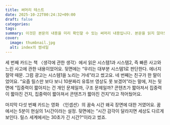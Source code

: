 ```yaml
---
title: 써머리 테스트
date: 2025-10-22T00:24:32+09:00
draft: false
categories:
tags:
summary: 이것은 본문의 내용을 미리 확인할 수 있는 써머리 내용입니다. 본문을 읽지 않아도 이내용만 있으면 미리 짐작할 수 있어요
cover:
  image: thumbnail.jpg
  alt: index의 썸네일
---
```



세 번째 카드는 책 〈생각에 관한 생각〉에서 읽은 시스템1과 시스템2, 즉 빠른 사고와 느린 사고에 관한 내용이었어요. 뒷면에는 “우리는 대부분 시스템1로 판단한다. 에너지 절약 때문. 그럼 광고는 시스템1을 노리는 거네”라고 썼고요. 네 번째는 친구가 한 말이었어요. “요즘 릴스만 보다 보니 10분짜리 유튜브 영상도 못 보겠어”라는 말에, 저는 뒷면에 “집중력이 짧아지는 건 개인 문제일까, 구조 문제일까? 콘텐츠가 짧아져서 집중력이 짧아진 건지, 집중력이 짧아져서 콘텐츠가 짧아진 건지”라고 적어뒀어요.

  

마지막 다섯 번째 카드는 영화 〈인셉션〉의 꿈속 시간 왜곡 장면에 대한 거였어요. 꿈에서는 5분이 현실의 1시간이라는 설정. 뒷면에는 “시간 감각이 달라지면 세상도 다르게 보인다. 릴스 세계에서는 30초가 긴 시간?“이라고 썼죠.